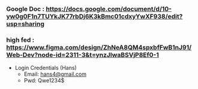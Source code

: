 ### Google Doc : https://docs.google.com/document/d/10-yw0g0F1n7TUYkJK77rbDj6K3kBmc01cdxyYwXF938/edit?usp=sharing
### high fed : https://www.figma.com/design/ZhNeA8QM4spxbfFwB1nJ91/Web-Dev?node-id=2311-3&t=ynzJlwaBSVjP8Ef0-1

- Login Credentials (Hans)
    - Email: hans4@gmail.com
    - Pwd: Qwe1234$
